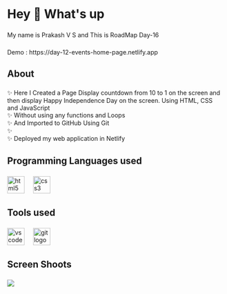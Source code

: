 <h1 align="left">Hey 👋 What's up</h1>

###

<p align="left">My name is Prakash V S and This is RoadMap Day-16 </p>

###

 <p align="1eft">Demo : https://day-12-events-home-page.netlify.app</p> 

###

<h2 align="left">About</h2>

###

<p align="left">✨ Here I Created a Page Display countdown from 10 to 1 on the screen and then display Happy Independence Day
on the screen. Using HTML, CSS and JavaScript <br>✨ Without using any functions and Loops <br>✨ And Imported to GitHub Using Git<br>✨ <br>✨ Deployed my web application in Netlify </p>

###

<h2 align="left">Programming Languages used</h2>

###

<div align="left">
  <img src="https://cdn.jsdelivr.net/gh/devicons/devicon/icons/html5/html5-original.svg" height="40" alt="html5 logo"  />
  <img width="12" />
  <img src="https://cdn.jsdelivr.net/gh/devicons/devicon/icons/css3/css3-original.svg" height="40" alt="css3 logo"  />
  <img width="12" />
</div>

###

<h2 align="left">Tools used</h2>

###

<div align="left">
  <img src="https://cdn.jsdelivr.net/gh/devicons/devicon/icons/vscode/vscode-original.svg" height="40" alt="vscode logo"  />
  <img width="12" />
  <img src="https://cdn.jsdelivr.net/gh/devicons/devicon/icons/git/git-original.svg" height="40" alt="git logo"  />
</div>

###

<h2 align="left">Screen Shoots</h2>

###


<img align="left" src="https://github.com/Prakash-V-S/Day-16-CALL-BACK-HELL-TASK/assets/141955456/236b944a-dd76-499d-a506-6ffa98898b31" />


###
